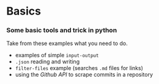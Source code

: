# Basics

### Some basic tools and trick in python

Take from these examples what you need to do.

- examples of simple `input-output`
- `.json` reading and writing
- `filter-files` example (searches `.md` files for links)
- using the *Github API* to scrape commits in a repository

